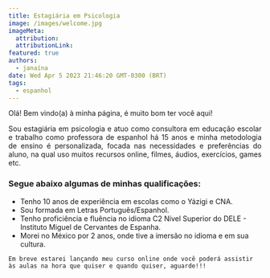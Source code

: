 ```yaml
---
title: Estagiária em Psicologia
image: /images/welcome.jpg
imageMeta:
  attribution:
  attributionLink:
featured: true
authors:
  - janaína
date: Wed Apr 5 2023 21:46:20 GMT-0300 (BRT)
tags:
  - espanhol
---
```


Olá! Bem vindo(a) à minha página, é muito bom ter você aqui!

<p style="text-align: justify">Sou estagiária em psicologia e atuo como consultora em educação escolar e trabalho como professora de espanhol há 15 anos e minha metodologia de ensino é personalizada, focada nas necessidades e preferências do aluno, na qual uso muitos recursos online, filmes, áudios, exercícios, games etc.</p>

### Segue abaixo algumas de minhas qualificações:

* Tenho 10 anos de experiência em escolas como o Yázigi e CNA.
* Sou formada em Letras Português/Espanhol.
* Tenho proficiência e fluência no idioma C2 Nível Superior do DELE - Instituto Miguel de Cervantes de Espanha.
* Morei no México por 2 anos, onde tive a imersão no idioma e em sua cultura.

`Em breve estarei lançando meu curso online onde você poderá assistir às aulas na hora que quiser e quando quiser, aguarde!!!`
